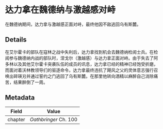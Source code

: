 # 达力拿在魏德纳与激越感对峙
在魏德纳期间，达力拿与激越感正面对峙，最终他因不敌逃回乌有斯麓。

## Details
在艾尔霍卡的部队在寇林之战中失利后，达力拿找到机会去魏德纳检阅士兵。在检阅参与魏德纳内战的部队时，涅戈尔（激越感）与达力拿正面对峙。由于失去了阿多林以及其他艾尔霍卡突袭队伍的成员的讯息，达力拿已经的精神已经饱受折磨，而面对着沃林教领导们的驱逐命令，达力拿最终违抗了飓风之父的灵体意志强行召唤出碎瑛刃并通过誓约之门逃回了乌有斯麓。在那里他转向酒精以麻醉自己消除痛苦，结果醉倒了一周。

## Metadata
| Field | Value |
| ----- | ----- |
| chapter | *Oathbringer* Ch. 100 |
